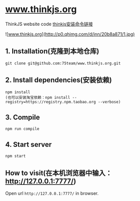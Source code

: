 # www.thinkjs.org

ThinkJS website code
[thinkjs安装命令链接](https://github.com/xiaojiandong/blogAndResourceCollect/wiki/thinkjs)

![www.thinkjs.org](http://p0.qhimg.com/d/inn/20b8a871/1.jpg)

## 1. Installation(克隆到本地仓库)

```
git clone git@github.com:75team/www.thinkjs.org.git
```

## 2. Install dependencies(安装依赖)

```
npm install
(也可以安装淘宝依赖：npm install --registry=https://registry.npm.taobao.org --verbose)
```

## 3. Compile

```
npm run compile
```

## 4. Start server

```
npm start
```

## How to visit(在本机浏览器中输入：http://127.0.0.1:7777/)

Open url `http://127.0.0.1:7777/` in browser.
